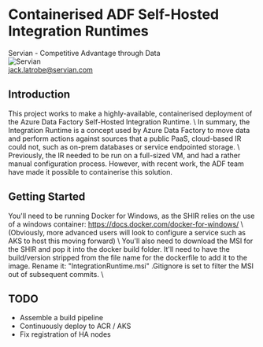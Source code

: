 # Containerised ADF Self-Hosted Integration Runtimes
 
Servian - Competitive Advantage through Data \
![Servian](https://www.servian.com/wp-content/uploads/2018/04/trans-logo.svg "Servian") \
jack.latrobe@servian.com


## Introduction 
This project works to make a highly-available, containerised deployment of the Azure Data Factory Self-Hosted Integration Runtime.
\ 
In summary, the Integration Runtime is a concept used by Azure Data Factory to move data and perform actions against sources that a public PaaS, cloud-based IR could not, such as on-prem databases or service endpointed storage. 
\ 
Previously, the IR needed to be run on a full-sized VM, and had a rather manual configuration process.
However, with recent work, the ADF team have made it possible to containerise this solution.
 
## Getting Started
You'll need to be running Docker for Windows, as the SHIR relies on the use of a windows container:
https://docs.docker.com/docker-for-windows/
\ 
(Obviously, more advanced users will look to configure a service such as AKS to host this moving forward)
\ 
You'll also need to download the MSI for the SHIR and pop it into the docker build folder. It'll need to have the build/version stripped from the file name for the dockerfile to add it to the image. Rename it: "IntegrationRuntime.msi"
.Gitignore is set to filter the MSI out of subsequent commits.
\
## TODO
 - Assemble a build pipeline
 - Continuously deploy to ACR / AKS
 - Fix registration of HA nodes